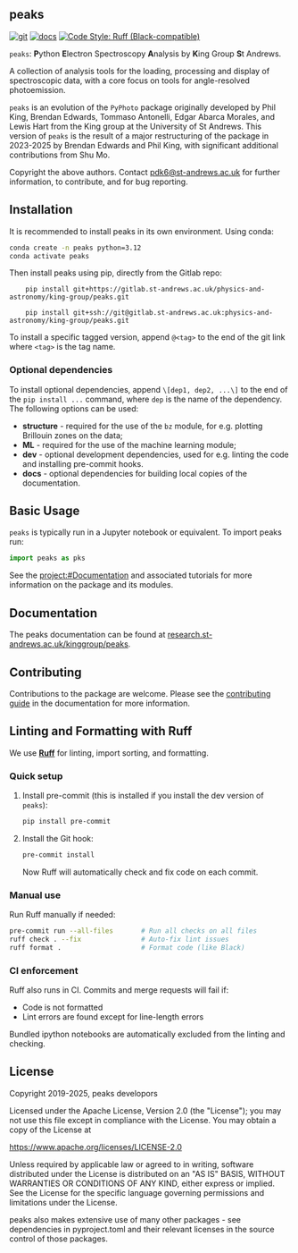 ## peaks

[![git](https://img.shields.io/badge/repo-gitlab-orange)](https://gitlab.st-andrews.ac.uk/physics-and-astronomy/king-group/peaks)
[![docs](https://img.shields.io/badge/docs-research.st--andrews-green?style=flat-square)](https://research.st-andrews.ac.uk/kinggroup/peaks)
[![Code Style: Ruff (Black-compatible)](https://img.shields.io/badge/code%20style-ruff-black?style=flat-square)](https://docs.astral.sh/ruff/formatter/)

`peaks`: **P**ython **E**lectron Spectroscopy **A**nalysis by **K**ing Group **S**t Andrews.

A collection of analysis tools for the loading, processing and display of spectroscopic data, with a core focus on tools for angle-resolved photoemission.

`peaks` is an evolution of the `PyPhoto` package originally developed by Phil King, Brendan Edwards, Tommaso Antonelli, Edgar Abarca Morales, and Lewis Hart from the King group at the University of St Andrews. This version of `peaks` is the result of a major restructuring of the package in 2023-2025 by Brendan Edwards and Phil King, with significant additional contributions from Shu Mo.

Copyright the above authors. Contact pdk6@st-andrews.ac.uk for further information, to contribute, and for bug reporting.

## Installation
It is recommended to install peaks in its own environment. Using conda:

```bash
conda create -n peaks python=3.12
conda activate peaks
```

Then install peaks using pip, directly from the Gitlab repo:
```{tab} Using HTTPS
    pip install git+https://gitlab.st-andrews.ac.uk/physics-and-astronomy/king-group/peaks.git
```

```{tab} Using SSH
    pip install git+ssh://git@gitlab.st-andrews.ac.uk:physics-and-astronomy/king-group/peaks.git
```

To install a specific tagged version, append `@<tag>` to the end of the git link where `<tag>` is the tag name.

### Optional dependencies
To install optional dependencies, append `\[dep1, dep2, ...\]` to the end of the `pip install ...` command, where `dep` is the name of the dependency. The following options can be used:

- **structure** - required for the use of the `bz` module, for e.g. plotting Brillouin zones on the data;
- **ML** - required for the use of the machine learning module;
- **dev** - optional development dependencies, used for e.g. linting the code and installing pre-commit hooks.
- **docs** - optional dependencies for building local copies of the documentation. 

## Basic Usage
`peaks` is typically run in a Jupyter notebook or equivalent. To import peaks run:
```python
import peaks as pks
```

See the <project:#Documentation> and associated tutorials for more information on the package and its modules.

## Documentation
The peaks documentation can be found at [research.st-andrews.ac.uk/kinggroup/peaks](https://research.st-andrews.ac.uk/kinggroup/peaks).

## Contributing
Contributions to the package are welcome. Please see the [contributing guide](#contributing_section) in the documentation for more information.


## Linting and Formatting with Ruff

We use [**Ruff**](https://docs.astral.sh/ruff/) for linting, import sorting, and formatting.

### Quick setup

1. Install pre-commit (this is installed if you install the dev version of `peaks`):
   ```bash
   pip install pre-commit
   ```
2. Install the Git hook:
    ```bash
    pre-commit install
    ```
    Now Ruff will automatically check and fix code on each commit.

### Manual use

Run Ruff manually if needed:
```bash
pre-commit run --all-files       # Run all checks on all files
ruff check . --fix               # Auto-fix lint issues
ruff format .                    # Format code (like Black)
```

### CI enforcement
Ruff also runs in CI. Commits and merge requests will fail if:

- Code is not formatted
- Lint errors are found except for line-length errors

Bundled ipython notebooks are automatically excluded from the linting and checking.



## License
Copyright 2019-2025, peaks developors

Licensed under the Apache License, Version 2.0 (the "License"); you may not use this file except in compliance with the License. You may obtain a copy of the License at

https://www.apache.org/licenses/LICENSE-2.0

Unless required by applicable law or agreed to in writing, software distributed under the License is distributed on an "AS IS" BASIS, WITHOUT WARRANTIES OR CONDITIONS OF ANY KIND, either express or implied. See the License for the specific language governing permissions and limitations under the License.

peaks also makes extensive use of many other packages - see dependencies in pyproject.toml and their relevant licenses in the source control of those packages. 